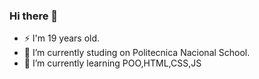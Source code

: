 ### Hi there 👋
- ⚡ I'm 19 years old.
- 🔭 I’m currently studing on Politecnica Nacional School.
- 🌱 I’m currently learning POO,HTML,CSS,JS

<!--
**KevinGal2002/KevinGal2002** is a ✨ _special_ ✨ repository because its `README.md` (this file) appears on your GitHub profile.

Here are some ideas to get you started:

- 🔭 I’m currently working on ...
- 🌱 I’m currently learning ...
- 👯 I’m looking to collaborate on ...
- 🤔 I’m looking for help with ...
- 💬 Ask me about ...
- 📫 How to reach me: ...
- 😄 Pronouns: ...
-  Fun fact: ...
-->
